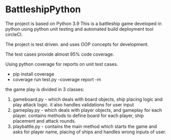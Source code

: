 # BattleshipPython

The project is based on Python 3.9
This is a battleship game developed in python using python unit testing and automated build deployment tool circleCI.

The project is test driven. and uses OOP concepts for development.

The test cases provide almost 95% code coverage.

Using python coverage for reports on unit test cases.
- pip install coverage
- coverage run test.py
-coverage report -m

the game play is divided in 3 classes:
1. gameboard.py - which deals with board objects, ship placing logic and play attack logic. it also handles validations for user input
2. gameplay.py - which deals with player objects, and gameplay for each player. contains methods to define board for each player, ship placement and attack rounds.
3. playbattle.py - contains the main method which starts the game and asks for player name, placing of ships and handles wrong inputs of user.

